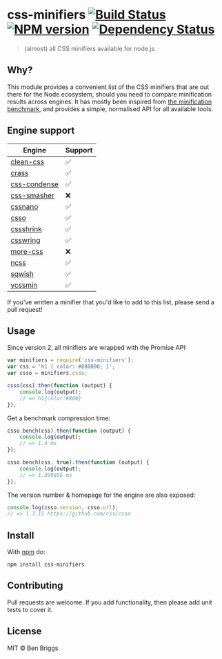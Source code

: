 # css-minifiers [![Build Status](https://travis-ci.org/ben-eb/css-minifiers.svg?branch=master)][ci] [![NPM version](https://badge.fury.io/js/css-minifiers.svg)][npm] [![Dependency Status](https://gemnasium.com/ben-eb/css-minifiers.svg)][deps]

> (almost) all CSS minifiers available for node.js

## Why?

This module provides a convenient list of the CSS minifiers that are out there
for the Node ecosystem, should you need to compare minification results across
engines. It has mostly been inspired from [the minification benchmark][1], and
provides a simple, normalised API for all available tools.

## Engine support

| Engine | Support |
| ------ | ------- |
| [clean-css](https://github.com/jakubpawlowicz/clean-css)  | ✅ |
| [crass](https://github.com/mattbasta/crass)               | ✅ |
| [css-condense](https://github.com/rstacruz/css-condense)  | ✅ |
| [css-smasher](https://github.com/MarkBennett/css-smasher) | ❌ |
| [cssnano](https://github.com/ben-eb/cssnano)              | ✅ |
| [csso](https://github.com/css/csso)                       | ✅ |
| [cssshrink](https://github.com/stoyan/cssshrink)          | ✅ |
| [csswring](https://github.com/hail2u/node-csswring)       | ✅ |
| [more-css](https://github.com/army8735/more)              | ❌ |
| [ncss](https://github.com/wasche/ncss)                    | ✅ |
| [sqwish](https://github.com/ded/sqwish)                   | ✅ |
| [ycssmin](https://github.com/yui/ycssmin)                 | ✅ |

If you've written a minifier that you'd like to add to this list, please send a
pull request!

## Usage

Since version 2, all minifiers are wrapped with the Promise API:

```js
var minifiers = require('css-minifiers');
var css = 'h1 { color: #880000; }';
var csso = minifiers.csso;

csso(css).then(function (output) {
    console.log(output);
    // => h1{color:#800}
});
```

Get a benchmark compression time:

```js
csso.bench(css).then(function (output) {
    console.log(output);
    // => 1.4 ms
});

csso.bench(css, true).then(function (output) {
    console.log(output);
    // => 1.399856 ms
});
```

The version number & homepage for the engine are also exposed:

```js
console.log(csso.version, csso.url);
// => 1.3.11 https://github.com/css/csso
```

## Install

With [npm](https://npmjs.com) do:

```
npm install css-minifiers
```

## Contributing

Pull requests are welcome. If you add functionality, then please add unit tests
to cover it.

## License

MIT © Ben Briggs

[1]: https://github.com/GoalSmashers/css-minification-benchmark

[ci]:   https://travis-ci.org/ben-eb/css-minifiers
[deps]: https://gemnasium.com/ben-eb/css-minifiers
[npm]:  http://badge.fury.io/js/css-minifiers
